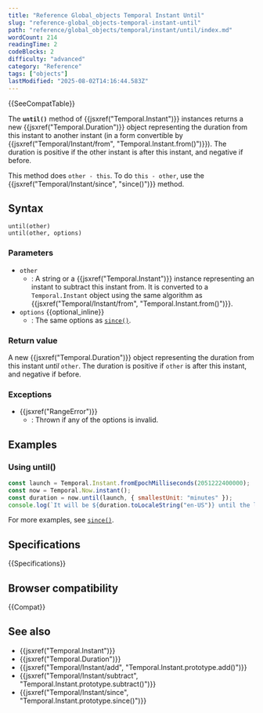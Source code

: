 ```yaml
---
title: "Reference Global_objects Temporal Instant Until"
slug: "reference-global_objects-temporal-instant-until"
path: "reference/global_objects/temporal/instant/until/index.md"
wordCount: 214
readingTime: 2
codeBlocks: 2
difficulty: "advanced"
category: "Reference"
tags: ["objects"]
lastModified: "2025-08-02T14:16:44.583Z"
---
```



{{SeeCompatTable}}

The **`until()`** method of {{jsxref("Temporal.Instant")}} instances returns a new {{jsxref("Temporal.Duration")}} object representing the duration from this instant to another instant (in a form convertible by {{jsxref("Temporal/Instant/from", "Temporal.Instant.from()")}}). The duration is positive if the other instant is after this instant, and negative if before.

This method does `other - this`. To do `this - other`, use the {{jsxref("Temporal/Instant/since", "since()")}} method.

## Syntax

```js-nolint
until(other)
until(other, options)
```

### Parameters

- `other`
  - : A string or a {{jsxref("Temporal.Instant")}} instance representing an instant to subtract this instant from. It is converted to a `Temporal.Instant` object using the same algorithm as {{jsxref("Temporal/Instant/from", "Temporal.Instant.from()")}}.
- `options` {{optional_inline}}
  - : The same options as [`since()`](/en-US/docs/Web/JavaScript/Reference/Global_Objects/Temporal/Instant/since#options).

### Return value

A new {{jsxref("Temporal.Duration")}} object representing the duration from this instant _until_ `other`. The duration is positive if `other` is after this instant, and negative if before.

### Exceptions

- {{jsxref("RangeError")}}
  - : Thrown if any of the options is invalid.

## Examples

### Using until()

```js
const launch = Temporal.Instant.fromEpochMilliseconds(2051222400000);
const now = Temporal.Now.instant();
const duration = now.until(launch, { smallestUnit: "minutes" });
console.log(`It will be ${duration.toLocaleString("en-US")} until the launch`);
```

For more examples, see [`since()`](/en-US/docs/Web/JavaScript/Reference/Global_Objects/Temporal/Instant/since).

## Specifications

{{Specifications}}

## Browser compatibility

{{Compat}}

## See also

- {{jsxref("Temporal.Instant")}}
- {{jsxref("Temporal.Duration")}}
- {{jsxref("Temporal/Instant/add", "Temporal.Instant.prototype.add()")}}
- {{jsxref("Temporal/Instant/subtract", "Temporal.Instant.prototype.subtract()")}}
- {{jsxref("Temporal/Instant/since", "Temporal.Instant.prototype.since()")}}
